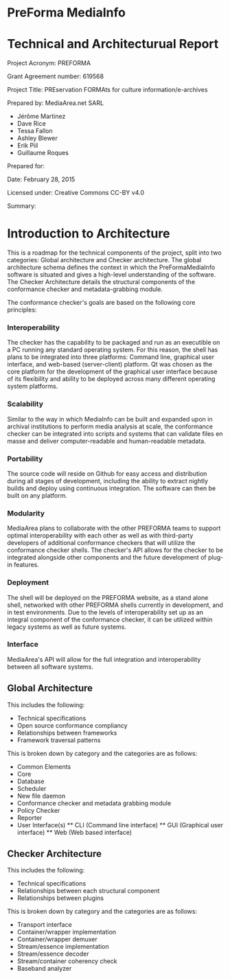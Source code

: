 # PreForma MediaInfo
# Technical and Architecturual Report

Project Acronym: PREFORMA

Grant Agreement number: 619568

Project Title: PREservation FORMAts for culture information/e-archives

Prepared by: MediaArea.net SARL

  - Jérôme Martinez
  - Dave Rice
  - Tessa Fallon
  - Ashley Blewer
  - Erik Piil
  - Guillaume Roques

Prepared for:

Date: February 28, 2015

Licensed under: Creative Commons CC-BY v4.0

Summary: 

<!-- toc -->

# Introduction to Architecture

This is a roadmap for the technical components of the project, split into two categories: Global architecture and Checker architecture. The global architecture schema defines the context in which the PreFormaMediaInfo software is situated and gives a high-level understanding of the software. The Checker Architecture details the structural components of the conformance checker and metadata-grabbing module.

The conformance checker's goals are based on the following core principles:

### Interoperability

The checker has the capability to be packaged and run as an executible on a PC running any standard operating system. For this reason, the shell has plans to be integrated into three platforms: Command line, graphical user interface, and web-based (server-client) platform. Qt was chosen as the core platform for the development of the graphical user interface because of its flexibility and ability to be deployed across many different operating system platforms.

### Scalability

Similar to the way in which MediaInfo can be built and expanded upon in archival institutions to perform media analysis at scale, the conformance checker can be integrated into scripts and systems that can validate files en masse and deliver computer-readable and human-readable metadata.

### Portability

The source code will reside on Github for easy access and distribution during all stages of development, including the ability to extract nightly builds and deploy using continuous integration. The software can then be built on any platform.

### Modularity

MediaArea plans to collaborate with the other PREFORMA teams to support optimal interoperability with each other as well as with third-party developers of additional conformance checkers that will utilize the conformance checker shells. The checker's API allows for the checker to be integrated alongside other components and the future development of plug-in features.

### Deployment

The shell will be deployed on the PREFORMA website, as a stand alone shell, networked with other PREFORMA shells currently in development, and in test environments. Due to the levels of interoperability set up as an integral component of the conformance checker, it can be utilized within legacy systems as well as future systems.

### Interface

MediaArea's API will allow for the full integration and interoperability between all software systems.


## Global Architecture

This includes the following:

* Technical specifications
* Open source conformance compliancy
* Relationships between frameworks
* Framework traversal patterns

This is broken down by category and the categories are as follows:

* Common Elements
* Core
* Database
* Scheduler
* New file daemon
* Conformance checker and metadata grabbing module
* Policy Checker
* Reporter
* User Interface(s)
** CLI (Command line interface)
** GUI (Graphical user interface)
** Web (Web based interface)

## Checker Architecture

This includes the following:

* Technical specifications
* Relationships between each structural component
* Relationships between plugins

This is broken down by category and the categories are as follows:

* Transport interface
* Container/wrapper implementation
* Container/wrapper demuxer
* Stream/essence implementation
* Stream/essence decoder
* Stream/container coherency check
* Baseband analyzer

